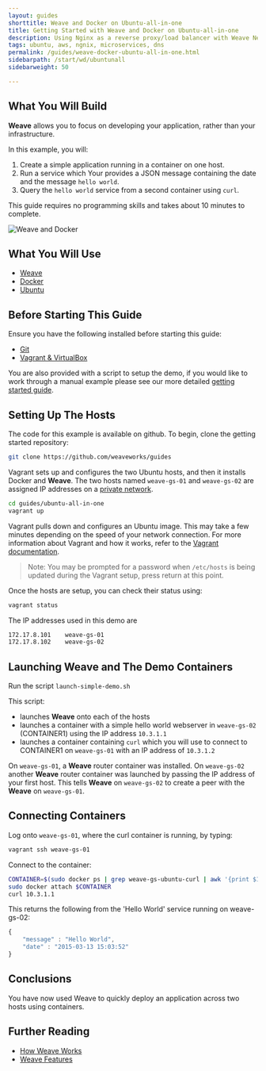 ```yaml
---
layout: guides
shorttitle: Weave and Docker on Ubuntu-all-in-one
title: Getting Started with Weave and Docker on Ubuntu-all-in-one
description: Using Nginx as a reverse proxy/load balancer with Weave Net and Docker on Amazon Web Services
tags: ubuntu, aws, ngnix, microservices, dns
permalink: /guides/weave-docker-ubuntu-all-in-one.html
sidebarpath: /start/wd/ubuntunall
sidebarweight: 50

---
```



## What You Will Build ##

**Weave** allows you to focus on developing your application, rather than your infrastructure.

In this example, you will: 

1. Create a simple application running in a container on one host. 
2. Run a service which Your provides a JSON message containing the date and the message `hello world`. 
3. Query the `hello world` service from a second container using `curl`.

This guide requires no programming skills and takes about 10 minutes to complete.

![Weave and Docker](https://github.com/weaveworks/guides/blob/master/ubuntu-simple/Simple_Weave.png)

## What You Will Use

* [Weave](http://weave.works)
* [Docker](http://docker.com)
* [Ubuntu](http://ubuntu.com)

## Before Starting This Guide

Ensure you have the following installed before starting this guide:

* [Git](http://git-scm.com/downloads)
* [Vagrant & VirtualBox](/guides/about/vagrant.html)

You are also provided with a script to setup the demo, if you would like to work through a manual example please
see our more detailed [getting started guide](https://github.com/weaveworks/guides/blob/master/ubuntu-simple/README.md).

## Setting Up The Hosts

The code for this example is available on github. To begin, clone the getting started repository:

~~~bash
git clone https://github.com/weaveworks/guides
~~~

Vagrant sets up and configures the two Ubuntu hosts, and then it installs Docker and **Weave**. The two hosts named `weave-gs-01` and `weave-gs-02` are assigned IP addresses on a [private network](http://en.wikipedia.org/wiki/Private%5Fnetwork).

~~~bash
cd guides/ubuntu-all-in-one
vagrant up
~~~

Vagrant pulls down and configures an Ubuntu image. This may take a few minutes depending on the speed of your network connection. For more information about Vagrant and how it works, refer to the [Vagrant documentation](http://vagrantup.com).

>Note: You may be prompted for a password when `/etc/hosts` is being updated during the Vagrant setup, press return at this point.

Once the hosts are setup, you can check their status using:

~~~bash
vagrant status
~~~

The IP addresses used in this demo are

~~~bash
172.17.8.101 	weave-gs-01
172.17.8.102 	weave-gs-02
~~~

## Launching Weave and The Demo Containers

Run the script `launch-simple-demo.sh`

This script:

* launches **Weave** onto each of the hosts 
* launches a container with a simple hello world webserver in `weave-gs-02` (CONTAINER1) using the IP address `10.3.1.1`
* launches a container containing `curl` which you will use to connect to CONTAINER1 on `weave-gs-01` with an IP address of `10.3.1.2`

On `weave-gs-01`, a **Weave** router container was installed. On `weave-gs-02` another **Weave** router container was launched  by passing the IP address of your first host. This tells **Weave** on `weave-gs-02` to create a peer with the **Weave** on `weave-gs-01`.


## Connecting Containers

Log onto `weave-gs-01`, where the curl container is running, by typing:

~~~bash
vagrant ssh weave-gs-01
~~~

Connect to the container:

~~~bash
CONTAINER=$(sudo docker ps | grep weave-gs-ubuntu-curl | awk '{print $1}')
sudo docker attach $CONTAINER
curl 10.3.1.1
~~~

This returns the following from the 'Hello World' service running on weave-gs-02:

~~~javascript
{
    "message" : "Hello World",
    "date" : "2015-03-13 15:03:52"
}
~~~

## Conclusions

You have now used Weave to quickly deploy an application across two hosts using containers.

## Further Reading

 * [How Weave Works](http://docs.weave.works/weave/latest_release/how-it-works.html)
 * [Weave Features](http://docs.weave.works/weave/latest_release/features.html)
